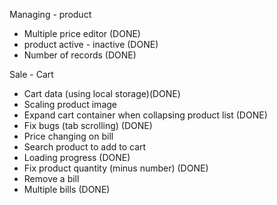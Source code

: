 Managing - product
- Multiple price editor (DONE)
- product active - inactive (DONE)
- Number of records (DONE)


Sale - Cart
- Cart data (using local storage)(DONE)
- Scaling product image 
- Expand cart container when collapsing product list (DONE)
- Fix bugs (tab scrolling) (DONE)
- Price changing on bill
- Search product to add to cart
- Loading progress (DONE)
- Fix product quantity (minus number) (DONE)
- Remove a bill 
- Multiple bills (DONE)